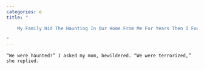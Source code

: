 ```yaml
---
categories: e
title: "

    My Family Hid The Haunting In Our Home From Me For Years Then I Found These Photos

"
---
```



    “We were haunted?” I asked my mom, bewildered. “We were terrorized,” she replied.

